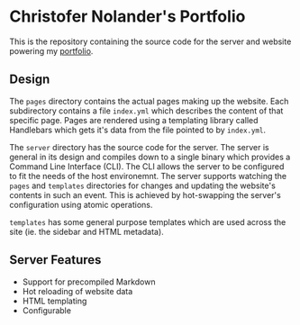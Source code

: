 
# Christofer Nolander's Portfolio

This is the repository containing the source code for the server and website
powering my [portfolio](https://www.nolander.me). 


## Design

The `pages` directory contains the actual pages making up the website. Each
subdirectory contains a file `index.yml` which describes the content of that
specific page. Pages are rendered using a templating library called Handlebars
which gets it's data from the file pointed to by `index.yml`.

The `server` directory has the source code for the server. The server is general
in its design and compiles down to a single binary which provides a Command Line
Interface (CLI). The CLI allows the server to be configured to fit the needs of
the host environemnt. The server supports watching the `pages` and `templates`
directories for changes and updating the website's contents in such an event.
This is achieved by hot-swapping the server's configuration using atomic
operations.

`templates` has some general purpose templates which are used across the site
(ie. the sidebar and HTML metadata).


## Server Features

- Support for precompiled Markdown
- Hot reloading of website data
- HTML templating
- Configurable

